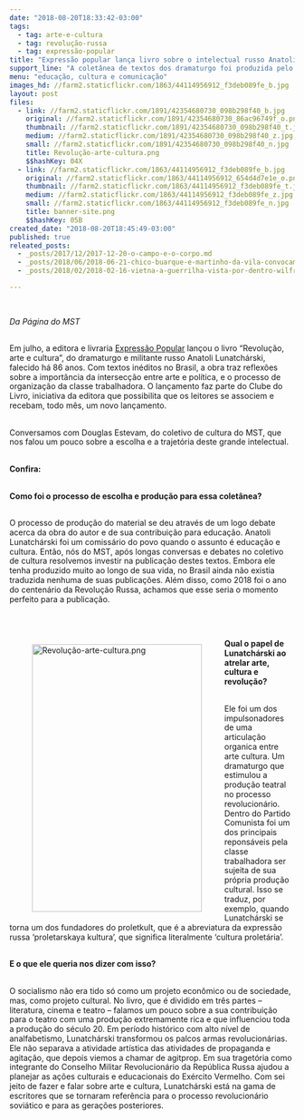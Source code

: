 ```yaml
---
date: "2018-08-20T18:33:42-03:00"
tags:
  - tag: arte-e-cultura
  - tag: revolução-russa
  - tag: expressão-popular
title: "Expressão popular lança livro sobre o intelectual russo Anatoli Lunatchárski "
support_line: "A coletânea de textos dos dramaturgo foi produzida pelo coletivo de cultura do MST "
menu: "educação, cultura e comunicação"
images_hd: //farm2.staticflickr.com/1863/44114956912_f3deb089fe_b.jpg
layout: post
files:
  - link: //farm2.staticflickr.com/1891/42354680730_098b298f40_b.jpg
    original: //farm2.staticflickr.com/1891/42354680730_86ac96749f_o.png
    thumbnail: //farm2.staticflickr.com/1891/42354680730_098b298f40_t.jpg
    medium: //farm2.staticflickr.com/1891/42354680730_098b298f40_z.jpg
    small: //farm2.staticflickr.com/1891/42354680730_098b298f40_n.jpg
    title: Revolução-arte-cultura.png
    $$hashKey: 04X
  - link: //farm2.staticflickr.com/1863/44114956912_f3deb089fe_b.jpg
    original: //farm2.staticflickr.com/1863/44114956912_654d4d7e1e_o.png
    thumbnail: //farm2.staticflickr.com/1863/44114956912_f3deb089fe_t.jpg
    medium: //farm2.staticflickr.com/1863/44114956912_f3deb089fe_z.jpg
    small: //farm2.staticflickr.com/1863/44114956912_f3deb089fe_n.jpg
    title: banner-site.png
    $$hashKey: 05B
created_date: "2018-08-20T18:45:49-03:00"
published: true
releated_posts:
  - _posts/2017/12/2017-12-20-o-campo-e-o-corpo.md
  - _posts/2018/06/2018-06-21-chico-buarque-e-martinho-da-vila-convocam-para-o-festival-lula-livre.md
  - _posts/2018/02/2018-02-16-vietna-a-guerrilha-vista-por-dentro-wilfred-g-burchett-e-lancado-em-sao-paulo.md

---
```

<div id="Item.MessageNormalizedBody" role="presentation" tabindex="-1">
<div>
<div>
<div>
<p>&nbsp;</p>

<p><em>Da P&aacute;gina do MST </em></p>

<p><br />
Em julho, a editora e livraria <a href="https://expressaopopular.com.br/loja/produto/revolucao-arte-e-cultura/" target="_blank">Express&atilde;o Popular</a> lan&ccedil;ou o livro &ldquo;Revolu&ccedil;&atilde;o, arte e cultura&rdquo;, do dramaturgo e militante russo Anatoli Lunatch&aacute;rski, falecido h&aacute; 86 anos. Com textos in&eacute;ditos no Brasil, a obra traz reflex&otilde;es sobre a import&acirc;ncia da intersec&ccedil;&atilde;o entre arte e pol&iacute;tica, e o processo de organiza&ccedil;&atilde;o da classe trabalhadora. O lan&ccedil;amento faz parte do Clube do Livro, iniciativa da editora que possibilita que os leitores se associem e recebam, todo m&ecirc;s, um novo lan&ccedil;amento.</p>

<p><br />
Conversamos com Douglas Estevam, do coletivo de cultura do MST, que nos falou um pouco sobre a escolha e a trajet&oacute;ria deste grande intelectual.</p>

<p><br />
<strong>Confira:</strong></p>

<p><br />
<strong>Como foi o processo de escolha e produ&ccedil;&atilde;o para essa colet&acirc;nea?</strong></p>

<p><br />
O processo de produ&ccedil;&atilde;o do material se deu atrav&eacute;s de um logo debate acerca da obra do autor e de sua contribui&ccedil;&atilde;o para educa&ccedil;&atilde;o. Anatoli Lunatch&aacute;rski foi um comiss&aacute;rio do povo quando o assunto &eacute; educa&ccedil;&atilde;o e cultura. Ent&atilde;o, n&oacute;s do MST, ap&oacute;s longas conversas e debates no coletivo de cultura resolvemos investir na publica&ccedil;&atilde;o destes textos. Embora ele tenha produzido muito ao longo de sua vida, no Brasil ainda n&atilde;o existia traduzida nenhuma de suas publica&ccedil;&otilde;es. Al&eacute;m disso, como 2018 foi o ano do centen&aacute;rio da Revolu&ccedil;&atilde;o Russa, achamos que esse seria o momento perfeito para a publica&ccedil;&atilde;o.</p>

<p><br />
&nbsp;</p>

<figure class="image" style="float:left"><img alt="Revolução-arte-cultura.png" height="472" src="//farm2.staticflickr.com/1891/42354680730_098b298f40_b.jpg" width="300" />
<figcaption></figcaption>
</figure>

<p><strong>Qual o papel de Lunatch&aacute;rski ao atrelar arte, cultura e revolu&ccedil;&atilde;o?</strong></p>

<p><br />
Ele foi um dos impulsonadores de uma articula&ccedil;&atilde;o organica entre arte cultura. Um dramaturgo que estimulou a produ&ccedil;&atilde;o teatral no processo revolucion&aacute;rio. Dentro do Partido Comunista foi um dos principais repons&aacute;veis pela classe trabalhadora ser sujeita de sua pr&oacute;pria produ&ccedil;&atilde;o cultural. Isso se traduz, por exemplo, quando Lunatch&aacute;rski se torna um dos fundadores do proletkult, que &eacute; a abreviatura da express&atilde;o russa &lsquo;proletarskaya kultura&rsquo;, que significa literalmente &lsquo;cultura prolet&aacute;ria&rsquo;.</p>

<p><br />
<strong>E o que ele queria nos dizer com isso?</strong></p>

<p><br />
O socialismo n&atilde;o era tido s&oacute; como um projeto econ&ocirc;mico ou de sociedade, mas, como projeto cultural. No livro, que &eacute; dividido em tr&ecirc;s partes &ndash; literatura, cinema e teatro &ndash; falamos um pouco sobre a sua contribui&ccedil;&atilde;o para o teatro com uma produ&ccedil;&atilde;o extremamente rica e que influenciou toda a produ&ccedil;&atilde;o do s&eacute;culo 20. Em per&iacute;odo hist&oacute;rico com alto n&iacute;vel de analfabetismo, Lunatch&aacute;rski transformou os palcos armas revolucion&aacute;rias. Ele n&atilde;o separava a atividade art&iacute;stica das atividades de propaganda e agita&ccedil;&atilde;o, que depois viemos a chamar de agitprop. Em sua traget&oacute;ria como integrante do Conselho Militar Revolucion&aacute;rio da Rep&uacute;blica Russa ajudou a planejar as a&ccedil;&otilde;es culturais e educacionais do Ex&eacute;rcito Vermelho. Com sei jeito de fazer e falar sobre arte e cultura, Lunatch&aacute;rski est&aacute; na gama de escritores que se tornaram refer&ecirc;ncia para o processo revolucion&aacute;rio sovi&aacute;tico e para as gera&ccedil;&otilde;es posteriores.</p>

<p>&nbsp;</p>

<p>&nbsp;</p>
<style type="text/css">p { margin-bottom: 0.25cm; line-height: 120%; }a:link { }
</style>
</div>
</div>
</div>
</div>
